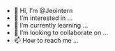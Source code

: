 - 👋 Hi, I’m @Jeointern
- 👀 I’m interested in ...
- 🌱 I’m currently learning ...
- 💞️ I’m looking to collaborate on ...
- 📫 How to reach me ...

<!---
Jeointern/Jeointern is a ✨ special ✨ repository because its `README.md` (this file) appears on your GitHub profile.
You can click the Preview link to take a look at your changes.
--->
